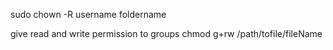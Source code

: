 sudo chown -R username foldername

give read and write permission to groups
chmod g+rw /path/tofile/fileName